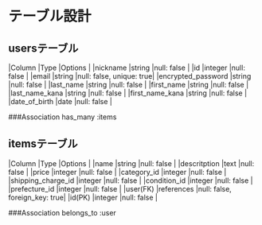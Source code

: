 # テーブル設計

## usersテーブル

|Column                |Type         |Options                  |
|nickname              |string       |null: false              |
|id                    |integer      |null: false              |
|email                 |string       |null: false, unique: true|
|encrypted_password    |string       |null: false              |
|last_name             |string       |null: false              |
|first_name            |string       |null: false              |
|last_name_kana        |string       |null: false              |
|first_name_kana       |string       |null: false              |
|date_of_birth         |date         |null: false              |

###Association
has_many :items


## itemsテーブル

|Column                |Type         |Options                       |
|name                  |string       |null: false                   |
|descritption          |text         |null: false                   |
|price                 |integer      |null: false                   |
|category_id           |integer      |null: false                   |
|shipping_charge_id    |integer      |null: false                   |
|condition_id          |integer      |null: false                   |
|prefecture_id         |integer      |null: false                   |
|user(FK)              |references   |null: false, foreign_key: true|
|id(PK)                |integer      |null: false                   |


###Association
belongs_to :user